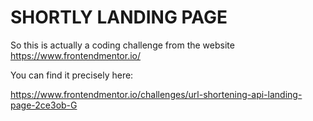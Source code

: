 # SHORTLY LANDING PAGE

So this is actually a coding challenge from the website https://www.frontendmentor.io/

You can find it precisely here:

https://www.frontendmentor.io/challenges/url-shortening-api-landing-page-2ce3ob-G
